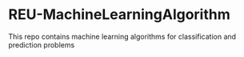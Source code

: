 # REU-MachineLearningAlgorithm
This repo contains machine learning algorithms for classification and prediction problems
